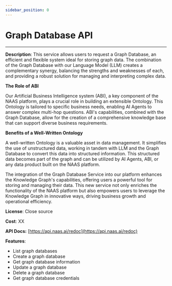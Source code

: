 ```yaml
---
sidebar_position: 0
---
```


# Graph Database API
---

**Description**:  This service allows users to request a Graph Database, an efficient and flexible system ideal for storing graph data. The combination of the Graph Database with our Language Model (LLM) creates a complementary synergy, balancing the strengths and weaknesses of each, and providing a robust solution for managing and interpreting complex data.

**The Role of ABI**

Our Artificial Business Intelligence system (ABI), a key component of the NAAS platform, plays a crucial role in building an extensible Ontology. This Ontology is tailored to specific business needs, enabling AI Agents to answer complex multi-hop questions. ABI's capabilities, combined with the Graph Database, allow for the creation of a comprehensive knowledge base that can support diverse business requirements.

**Benefits of a Well-Written Ontology**

A well-written Ontology is a valuable asset in data management. It simplifies the use of unstructured data, working in tandem with LLM and the Graph Database to convert this data into structured information. This structured data becomes part of the graph and can be utilized by AI Agents, ABI, or any data product built on the NAAS platform.

The integration of the Graph Database Service into our platform enhances the Knowledge Graph's capabilities, offering users a powerful tool for storing and managing their data. This new service not only enriches the functionality of the NAAS platform but also empowers users to leverage the Knowledge Graph in innovative ways, driving business growth and operational efficiency.

**License**: Close source

**Cost**: XX

**API Docs:** [https://api.naas.ai/redoc](https://api.naas.ai/redoc) 

**Features**: 

* List graph databases
* Create a graph database
* Get graph database information
* Update a graph database
* Delete a graph database
* Get graph database credentials